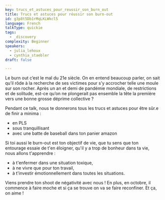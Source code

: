 ```yaml
---
key: trucs_et_astuces_pour_reussir_son_burn_out
title: Trucs et astuces pour réussir son burn-out
id: g3p8t5Db1rMqLKLWkcl5
language: French
talkType: quickie
tags:
  - _discovery
complexity: Beginner
speakers:
  - julia_lehoux
  - cynthia_staebler
draft: false

---
```


Le burn out c’est le mal du 21e siècle. On en entend beaucoup parler, on sait qu’il rôde à la recherche de ses victimes pour s’y accrocher telle une moule sur son rocher. 
Après un an et demi de pandémie mondiale, de restrictions et de solitude, est-ce qu’on ne plongerait pas ensemble la tête la première vers une bonne grosse déprime collective ? 

Pendant ce talk, nous te donnerons tous les trucs et astuces pour être sûr.e de finir a minima :

- en PLS
- sous tranquillisant
- avec une batte de baseball dans ton panier amazon

Si toi aussi le burn-out est ton objectif de vie, que tu sens que ton entourage essaie de t'en éloigner, qu'il y a trop de bonheur dans ta vie, nous allons t'apprendre :

- à t'enfermer dans une situation toxique,
- à ne vivre que pour ton travail,
- à t'investir émotionnellement dans toutes les situations.

Viens prendre ton shoot de négativité avec nous !
En plus, en octobre, il commence à faire moche et si ça se trouve on va se faire reconfiner. Et ça, on aime !